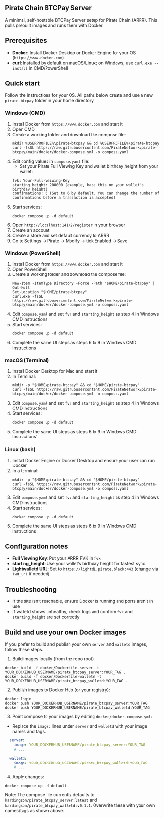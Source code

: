 <!--
Old readme - skip to line 41 for current one


# Clone

```
git clone https://github.com/PirateNetwork/pirate-btcpay.git
```

Edit the `lwd_url` in `Rocket.toml`
Edit the `fvk` in `Rocket.toml` with your Pirate Chain Full Viewing Key
Edit the `starting_height` in `Rocket.toml`

# Build

CD into the repo root ~/pirate-btcpay

```
git submodule update --init
cargo b --release
```

# Run

```
./target/release/walletd
```

# Test

```
cd tests
npm install
npx mocha
```
-->



## Pirate Chain BTCPay Server

A minimal, self-hostable BTCPay Server setup for Pirate Chain (ARRR). This pulls prebuilt images and runs them with Docker.

## Prerequisites
- **Docker**: Install Docker Desktop or Docker Engine for your OS (`https://www.docker.com`)
- **curl**: Installed by default on macOS/Linux; on Windows, use `curl.exe --install` in CMD/PowerShell

## Quick start
Follow the instructions for your OS. All paths below create and use a new `pirate-btcpay` folder in your home directory.

### Windows (CMD)
1. Install Docker from `https://www.docker.com` and start it
2. Open CMD
3. Create a working folder and download the compose file:
   ```
   mkdir %USERPROFILE%\pirate-btcpay && cd %USERPROFILE%\pirate-btcpay
   curl -fsSL https://raw.githubusercontent.com/PirateNetwork/pirate-btcpay/main/docker/docker-compose.yml -o compose.yaml
   ```
4. Edit config values in `compose.yaml` file:
   - Set your Pirate Full Viewing Key and wallet birthday height from your wallet:
   ```
   fvk: Your-Full-Veiwing-Key
   starting_height: 200000 (example, base this on your wallet's birthday height)
   confirmations: 6 (Set to 6 by default. You can change the number of confirmations before a transaction is accepted)
   ```
5. Start services:
   ```
   docker compose up -d default
   ```
6. Open `http://localhost:14142/register` in your browser
7. Create an account
8. Create a store and set default currency to ARRR
9. Go to Settings → Pirate → Modify → tick Enabled → Save

### Windows (PowerShell)
1. Install Docker from `https://www.docker.com` and start it
2. Open PowerShell
3. Create a working folder and download the compose file:
   ```
   New-Item -ItemType Directory -Force -Path "$HOME/pirate-btcpay" | Out-Null
   Set-Location "$HOME/pirate-btcpay"
   curl.exe -fsSL https://raw.githubusercontent.com/PirateNetwork/pirate-btcpay/main/docker/docker-compose.yml -o compose.yaml
   ```
4. Edit `compose.yaml` and set `fvk` and `starting_height` as step 4 in Windows CMD instructions
5. Start services:
   ```
   docker compose up -d default
   ```
6. Complete the same UI steps as steps 6 to 9 in Windows CMD instructions

### macOS (Terminal)
1. Install Docker Desktop for Mac and start it
2. In Terminal:
   ```
   mkdir -p "$HOME/pirate-btcpay" && cd "$HOME/pirate-btcpay"
   curl -fsSL https://raw.githubusercontent.com/PirateNetwork/pirate-btcpay/main/docker/docker-compose.yml -o compose.yaml
   ```
3. Edit `compose.yaml` and set `fvk` and `starting_height` as step 4 in Windows CMD instructions
4. Start services:
   ```
   docker compose up -d default
   ```
5. Complete the same UI steps as steps 6 to 9 in Windows CMD instructions`

### Linux (bash)
1. Install Docker Engine or Docker Desktop and ensure your user can run Docker
2. In a terminal:
   ```
   mkdir -p "$HOME/pirate-btcpay" && cd "$HOME/pirate-btcpay"
   curl -fsSL https://raw.githubusercontent.com/PirateNetwork/pirate-btcpay/main/docker/docker-compose.yml -o compose.yaml
   ```
3. Edit `compose.yaml` and set `fvk` and `starting_height` as step 4 in Windows CMD instructions
4. Start services:
   ```
   docker compose up -d default
   ```
5. Complete the same UI steps as steps 6 to 9 in Windows CMD instructions

## Configuration notes
- **Full Viewing Key**: Put your ARRR FVK in `fvk`
- **starting_height**: Use your wallet’s birthday height for fastest sync
- **Lightwalletd URL**: Set to `https://lightd1.pirate.black:443` (change via `lwd_url` if needed)

## Troubleshooting
- If the site isn’t reachable, ensure Docker is running and ports aren’t in use
- If walletd shows unhealthy, check logs and confirm `fvk` and `starting_height` are set correctly

## Build and use your own Docker images
If you prefer to build and publish your own `server` and `walletd` images, follow these steps.

1) Build images locally (from the repo root):
```
docker build -f docker/Dockerfile-server -t YOUR_DOCKERHUB_USERNAME/pirate_btcpay_server:YOUR_TAG .
docker build -f docker/Dockerfile-walletd -t YOUR_DOCKERHUB_USERNAME/pirate_btcpay_walletd:YOUR_TAG .
```

2) Publish images to Docker Hub (or your registry):
```
docker login
docker push YOUR_DOCKERHUB_USERNAME/pirate_btcpay_server:YOUR_TAG
docker push YOUR_DOCKERHUB_USERNAME/pirate_btcpay_walletd:YOUR_TAG
```

3) Point compose to your images by editing `docker/docker-compose.yml`:
- Replace the `image:` lines under `server` and `walletd` with your image names and tags.
```yaml
  server:
    image: YOUR_DOCKERHUB_USERNAME/pirate_btcpay_server:YOUR_TAG
    # ...

  walletd:
    image: YOUR_DOCKERHUB_USERNAME/pirate_btcpay_walletd:YOUR_TAG
    # ...
```

4) Apply changes:
```
docker compose up -d default
```

Note: The compose file currently defaults to `kardingson/pirate_btcpay_server:latest` and
`kardingson/pirate_btcpay_walletd:v0.1.1`. Overwrite these with your own names/tags as shown above.